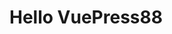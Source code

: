 <!--
 * @Author: Jolin 670618924@qq.com
 * @Date: 2024-11-08 22:49:46
 * @LastEditors: Jolin 670618924@qq.com
 * @LastEditTime: 2024-11-08 22:59:32
 * @FilePath: /pink-fe-spec/docs/README.md
 * @Description: 这是默认设置,请设置`customMade`, 打开koroFileHeader查看配置 进行设置: https://github.com/OBKoro1/koro1FileHeader/wiki/%E9%85%8D%E7%BD%AE
-->
# Hello VuePress88
